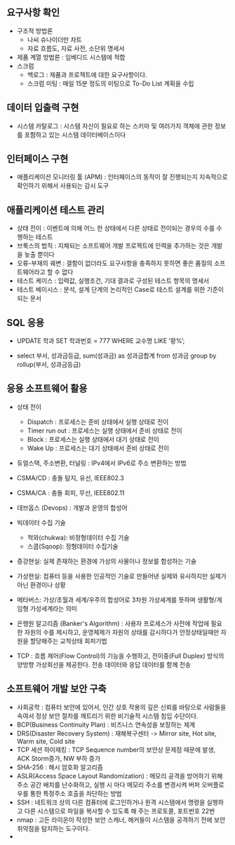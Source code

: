 ## 요구사항 확인
- 구조적 방법론
  - 나씨 슈나이더만 차트
  - 자료 흐름도, 자료 사전, 소단위 명세서
- 제품 계열 방법론 : 임베디드 시스템에 적합
- 스크럼
  - 백로그 : 제품과 프로젝트에 대한 요구사항이다.
  - 스크럼 미팅 : 매일 15분 정도의 미팅으로 To-Do List 계획을 수립

## 데이터 입출력 구현
- 시스템 카탈로그 : 시스템 자신이 필요로 하는 스키마 및 여러가지 객체에 관한 정보를 포함하고 있는 시스템 데이터베이스이다

## 인터페이스 구현
- 애플리케이션 모니터링 툴 (APM) : 인터페이스의 동작이 잘 진행되는지 지속적으로 확인하기 위해서 사용되는 감시 도구


## 애플리케이션 테스트 관리
- 상태 전이 : 이벤트에 의해 어느 한 상태에서 다른 상태로 전이되는 경우의 수를 수행하는 테스트
- 브룩스의 법칙 : 지체되는 소프트웨어 개발 프로젝트에 인력을 추가하는 것은 개발을 늦출 뿐이다
- 오류-부재의 궤변 : 결함이 없더라도 요구사항을 충족하지 못하면 좋은 품질의 소프트웨어라고 할 수 없다
- 테스트 케이스 : 입력값, 실행조건, 기대 결과로 구성된 테스트 항목의 명세서
- 테스트 베이시스 : 분석, 설계 단계의 논리적인 Case로 테스트 설계를 위한 기준이 되는 문서

## SQL 응용
- UPDATE 학과
  SET 학과번호 = 777
  WHERE 교수명 LIKE ‘황%’;
  
- select 부서, 성과금등급, sum(성과금) as 성과금합계
  from 성과금
  group by rollup(부서, 성과금등급)
  
## 응용 소프트웨어 활용
- 상태 전이
  - Dispatch : 프로세스는 준비 상태에서 실행 상태로 전이
  - Timer run out : 프로세스는 실행 상태에서 준비 상태로 전이
  - Block : 프로세스는 실행 상태에서 대기 상태로 전이
  - Wake Up : 프로세스는 대기 상태에서 준비 상태로 전이
  
- 듀얼스택, 주소변환, 터널링 : IPv4에서 IPv6로 주소 변환하는 방법
- CSMA/CD : 충돌 탐지, 유선, IEEE802.3
- CSMA/CA : 충돌 회피, 무선, IEEE802.11
- 데브옵스 (Devops) : 개발과 운영의 합성어
- 빅데이터 수집 기술 
  - 척와(chukwa): 비정형데이터 수집 기술
  - 스쿱(Sqoop): 정형데이터 수집기술
- 증강현실: 실제 존재하는 환경에 가상의 사물이나 정보를 합성하는 기술
- 가상현실: 컴퓨터 등을 사용한 인공적인 기술로 만들어낸 실제와 유사하지만 실제가 아닌 환경이나 상황
- 메타버스: 가상/초월과 세계/우주의 합성어로 3차원 가상셰계를 뜻하며 생활형/게임형 가성세계라는 의미
- 은행원 알고리즘 (Banker's Algorithm) :  사용자 프로세스가 사전에 작업에 필요한 자원의 수를 제시하고, 운영체제가 자원의 상태를 감시하다가 안정상태일때만 자원을 할당해주는 교착상태 회피기법
- TCP : 흐름 제어(Flow Control)의 기능을 수행하고, 전이중(Full Duplex) 방식의 양방향 가상회선을 제공한다. 전송 데이터와 응답 데이터를 함께 전송

## 소프트웨어 개발 보안 구축
- 사회공학 : 컴퓨터 보안에 있어서, 인간 상호 작용의 깊은 신뢰를 바탕으로 사람들을 속여서 정상 보안 절차를 깨트리기 위한 비기술적 시스템 침입 수단이다.
- BCP(Business Continuity Plan) : 비즈니스 연속성을 보장하는 체계
- DRS(Disaster Recovery System) : 재해복구센터 -> Mirror site, Hot site, Warm site, Cold site
- TCP 세션 하이재킹 : TCP Sequence number의 보안상 문제점 때문에 발생, ACK Storm증가, NW 부하 증가
- SHA-256 : 해시 암호화 알고리즘
- ASLR(Access Space Layout Randomization) : 메모리 공격을 방어하기 위해 주소 공간 배치를 난수화하고, 실행 시 마다 메모리 주소를 변경시켜 버퍼 오버플로우를 통한 특정주소 호출을 차단하는 방법
- SSH : 네트워크 상의 다른 컴퓨터에 로그인하거나 원격 시스템에서 명령을 실행하고 다른 시스템으로 파일을 복사할 수 있도록 해 주는 프로토콜, 포트번호 22번
- nmap : 고든 라이온이 작성한 보안 스캐너, 해커들이 시스템을 공격하기 전에 보안 취약점을 탐지하는 도구이다.
- 

